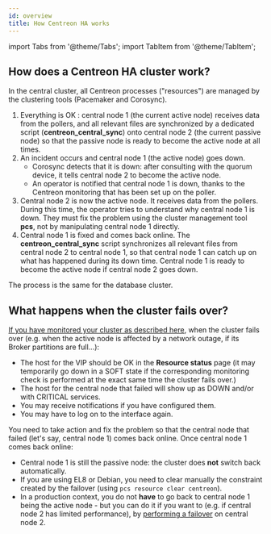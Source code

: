 ```yaml
---
id: overview
title: How Centreon HA works
---
```

import Tabs from '@theme/Tabs';
import TabItem from '@theme/TabItem';

## How does a Centreon HA cluster work?

In the central cluster, all Centreon processes ("resources") are managed by the clustering tools (Pacemaker and Corosync).

1. Everything is OK : central node 1 (the current active node) receives data from the pollers, and all relevant files are synchronized by a dedicated script  (**centreon_central_sync**) onto central node 2 (the current passive node) so that the passive node is ready to become the active node at all times.
2. An incident occurs and central node 1 (the active node) goes down.
   - Corosync detects that it is down: after consulting with the quorum device, it tells central node 2 to become the active node.
   - An operator is notified that central node 1 is down, thanks to the Centreon monitoring that has been set up on the poller.
3. Central node 2 is now the active node. It receives data from the pollers. During this time, the operator tries to understand why central node 1 is down. They must fix the problem using the cluster management tool **pcs**, not by manipulating central node 1 directly.
4. Central node 1 is fixed and comes back online. The **centreon_central_sync** script synchronizes all relevant files from central node 2 to central node 1, so that central node 1 can catch up on what has happened during its down time. Central node 1 is ready to become the active node if central node 2 goes down.

The process is the same for the database cluster.

## What happens when the cluster fails over?

[If you have monitored your cluster as described here](../../administration/centreon-ha/monitoring-guide.md), when the cluster fails over (e.g. when the active node is affected by a network outage, if its Broker partitions are full...):

* The host for the VIP should be OK in the **Resource status** page (it may temporarily go down in a SOFT state if the corresponding monitoring check is performed at the exact same time the cluster fails over.)
* The host for the central node that failed will show up as DOWN and/or with CRITICAL services.
* You may receive notifications if you have configured them.
* You may have to log on to the interface again.

You need to take action and fix the problem so that the central node that failed (let's say, central node 1) comes back online. Once central node 1 comes back online:

* Central node 1 is still the passive node: the cluster does **not** switch back automatically.
* If you are using EL8 or Debian, you need to clear manually the constraint created by the failover (using `pcs resource clear centreon`).
* In a production context, you do not **have** to go back to central node 1 being the active node - but you can do it if you want to (e.g. if central node 2 has limited performance), by [performing a failover](../../administration/centreon-ha/acceptance-guide.md#perform-a-failover) on central node 2.

